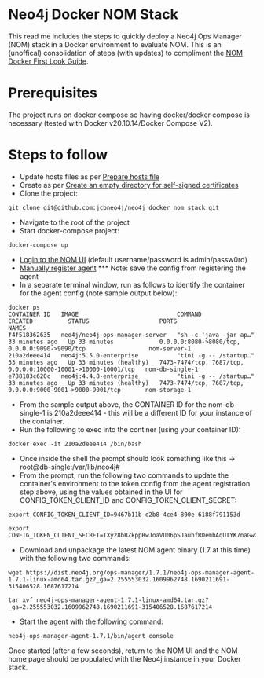 # Neo4j Docker NOM Stack
This read me includes the steps to quickly deploy a Neo4j Ops Manager (NOM) stack in a Docker environment to evaluate NOM. This is an (unoffical) consolidation of steps (with updates) to compliment the [NOM Docker First Look Guide](https://neo4j.com/docs/ops-manager/current/first-look/docker-first-look/). 

# Prerequisites

The project runs on docker compose so having docker/docker compose is necessary (tested with Docker v20.10.14/Docker Compose V2).

# Steps to follow

* Update hosts files as per [Prepare hosts file](https://neo4j.com/docs/ops-manager/current/first-look/docker-first-look/#_prepare_hosts_file)
* Create as per [Create an empty directory for self-signed certificates](https://neo4j.com/docs/ops-manager/current/first-look/docker-first-look/#_create_an_empty_directory_for_self_signed_certificates)
* Clone the project:
```
git clone git@github.com:jcbneo4j/neo4j_docker_nom_stack.git
```
* Navigate to the root of the project
* Start docker-compose project:
```
docker-compose up
```
* [Login to the NOM UI](https://server:8080/) (default username/password is admin/passw0rd)
* [Manually register agent](https://neo4j.com/docs/ops-manager/current/addition/agent-installation/manual/#register)
  *** Note: save the config from registering the agent
* In a separate terminal window, run as follows to identify the container for the agent config (note sample output below):
```
docker ps
CONTAINER ID   IMAGE                            COMMAND                  CREATED          STATUS                    PORTS                                                           NAMES
f4f518362635   neo4j/neo4j-ops-manager-server   "sh -c 'java -jar ap…"   33 minutes ago   Up 33 minutes             0.0.0.0:8080->8080/tcp, 0.0.0.0:9090->9090/tcp                  nom-server-1
210a2deee414   neo4j:5.5.0-enterprise           "tini -g -- /startup…"   33 minutes ago   Up 33 minutes (healthy)   7473-7474/tcp, 7687/tcp, 0.0.0.0:10000-10001->10000-10001/tcp   nom-db-single-1
e788183c620c   neo4j:4.4.8-enterprise           "tini -g -- /startup…"   33 minutes ago   Up 33 minutes (healthy)   7473-7474/tcp, 7687/tcp, 0.0.0.0:9000-9001->9000-9001/tcp       nom-storage-1
```
* From the sample output above, the CONTAINER ID for the nom-db-single-1 is 210a2deee414 - this will be a different ID for your instance of the container.
* Run the following to exec into the continer (using your container ID):
```
docker exec -it 210a2deee414 /bin/bash
```  
* Once inside the shell the prompt should look something like this -> root@db-single:/var/lib/neo4j#
* From the prompt, run the following two commands to update the container's environment to the token config from the agent registration step above, using the values obtained in the UI for CONFIG_TOKEN_CLIENT_ID and CONFIG_TOKEN_CLIENT_SECRET:
```
export CONFIG_TOKEN_CLIENT_ID=9467b11b-d2b8-4ce4-800e-6188f791153d

export CONFIG_TOKEN_CLIENT_SECRET=TXy28bBZkppRwJoaVU06pSJauhfRDembAqUTYK7naGwCqT8nu901QShva3pHz313
```

* Download and unpackage the latest NOM agent binary (1.7 at this time) with the following two commands:
```
wget https://dist.neo4j.org/ops-manager/1.7.1/neo4j-ops-manager-agent-1.7.1-linux-amd64.tar.gz?_ga=2.255553032.1609962748.1690211691-315406528.1687617214

tar xvf neo4j-ops-manager-agent-1.7.1-linux-amd64.tar.gz?_ga=2.255553032.1609962748.1690211691-315406528.1687617214
```
* Start the agent with the following command:
```
neo4j-ops-manager-agent-1.7.1/bin/agent console
```
Once started (after a few seconds), return to the NOM UI and the NOM home page should be populated with the Neo4j instance in your Docker stack. 

